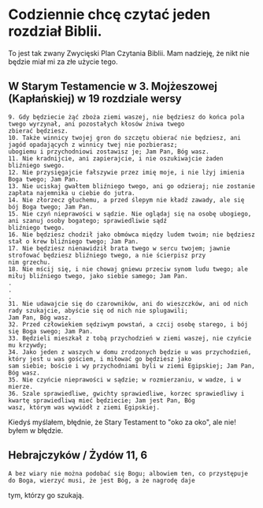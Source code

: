 # Codziennie chcę czytać jeden rozdział Biblii.

To jest tak zwany Zwycięski Plan Czytania Biblii. Mam nadzieję, że nikt nie
będzie miał mi za złe użycie tego.

## W Starym Testamencie w 3. Mojżeszowej (Kapłańskiej) w 19 rozdziale wersy

    9. Gdy będziecie żąć zboża ziemi waszej, nie będziesz do końca pola twego wyrzynał, ani pozostałych kłosów żniwa twego
    zbierać będziesz.
    10. Także winnicy twojej gron do szczętu obierać nie będziesz, ani jagód opadających z winnicy twej nie pozbierasz;
    ubogiemu i przychodniowi zostawisz je; Jam Pan, Bóg wasz.
    11. Nie kradnijcie, ani zapierajcie, i nie oszukiwajcie żaden bliźniego swego.
    12. Nie przysięgajcie fałszywie przez imię moje, i nie lżyj imienia Boga twego; Jam Pan.
    13. Nie uciskaj gwałtem bliźniego twego, ani go odzieraj; nie zostanie zapłata najemnika u ciebie do jutra.
    14. Nie złorzecz głuchemu, a przed ślepym nie kładź zawady, ale się bój Boga twego; Jam Pan.
    15. Nie czyń nieprawości w sądzie. Nie oglądaj się na osobę ubogiego, ani szanuj osoby bogatego; sprawiedliwie sądź
    bliźniego twego.
    16. Nie będziesz chodził jako obmówca między ludem twoim; nie będziesz stał o krew bliźniego twego; Jam Pan.
    17. Nie będziesz nienawidził brata twego w sercu twojem; jawnie strofować będziesz bliźniego twego, a nie ścierpisz przy
    nim grzechu.
    18. Nie mścij się, i nie chowaj gniewu przeciw synom ludu twego; ale miłuj bliźniego twego, jako siebie samego; Jam Pan.
    .  
    .  
    .  
    31. Nie udawajcie się do czarowników, ani do wieszczków, ani od nich rady szukajcie, abyście się od nich nie splugawili;
    Jam Pan, Bóg wasz.
    32. Przed człowiekiem sędziwym powstań, a czcij osobę starego, i bój się Boga swego; Jam Pan.
    33. Będzieli mieszkał z tobą przychodzień w ziemi waszej, nie czyńcie mu krzywdy;
    34. Jako jeden z waszych w domu zrodzonych będzie u was przychodzień, który jest u was gościem, i miłować go będziesz jako
    sam siebie; boście i wy przychodniami byli w ziemi Egipskiej; Jam Pan, Bóg wasz.
    35. Nie czyńcie nieprawości w sądzie; w rozmierzaniu, w wadze, i w mierze.
    36. Szale sprawiedliwe, gwichty sprawiedliwe, korzec sprawiedliwy i kwartę sprawiedliwą mieć będziecie; Jam jest Pan, Bóg
    wasz, którym was wywiódł z ziemi Egipskiej.

Kiedyś myślałem, błędnie, że Stary Testament to "oko za oko", ale nie! byłem w błędzie.

## Hebrajczyków / Żydów 11, 6

    A bez wiary nie można podobać się Bogu; albowiem ten, co przystępuje do Boga, wierzyć musi, że jest Bóg, a że nagrodę daje
tym, którzy go szukają.
